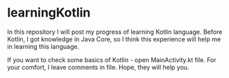 # learningKotlin
In this repository I will post my progress of learning Kotlin language. Before Kotlin, I got knowledge in Java Core, so I think this experience will help me in learning this language.

If you want to check some basics of Kotlin - open MainActivity.kt file. For your comfort, I leave comments in file. Hope, they will help you.
